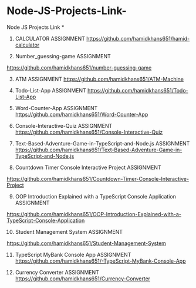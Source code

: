 # Node-JS-Projects-Link-
Node JS Projects Link *

1) CALCULATOR ASSIGNMENT
https://github.com/hamidkhans651/hamid-calculator


2) Number_guessing-game ASSIGNMENT

https://github.com/hamidkhans651/number-guessing-game

3) ATM ASSIGNMENT
https://github.com/hamidkhans651/ATM-Machine


4) Todo-List-App ASSIGNMENT
https://github.com/hamidkhans651/Todo-List-App


5) Word-Counter-App ASSIGNMENT
https://github.com/hamidkhans651/Word-Counter-App

6) Console-Interactive-Quiz ASSIGNMENT
https://github.com/hamidkhans651/Console-Interactive-Quiz

7) Text-Based-Adventure-Game-in-TypeScript-and-Node.js ASSIGNMENT
https://github.com/hamidkhans651/Text-Based-Adventure-Game-in-TypeScript-and-Node.js

8) Countdown Timer Console Interactive Project ASSIGNMENT

https://github.com/hamidkhans651/Countdown-Timer-Console-Interactive-Project

9) OOP Introduction Explained with a TypeScript Console Application ASSIGNMENT

https://github.com/hamidkhans651/OOP-Introduction-Explained-with-a-TypeScript-Console-Application

10) Student Management System ASSIGNMENT

https://github.com/hamidkhans651/Student-Management-System

11) TypeScript MyBank Console App ASSIGNMENT
https://github.com/hamidkhans651/-TypeScript-MyBank-Console-App

12) Currency Converter ASSIGNMENT
https://github.com/hamidkhans651/Currency-Converter
